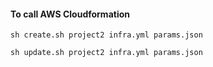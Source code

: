 #### To call AWS Cloudformation

```
sh create.sh project2 infra.yml params.json   
```

```
sh update.sh project2 infra.yml params.json   
```